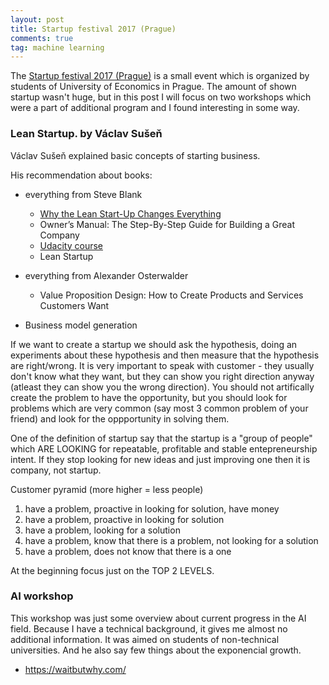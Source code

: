 ```yaml
---
layout: post
title: Startup festival 2017 (Prague)
comments: true
tag: machine learning
---
```


The <a href="http://www.startupfestival.cz/">Startup festival 2017 (Prague)</a> is a small event which is organized by students of University of Economics in Prague. The amount of shown startup wasn't huge, but in this post I will focus on two workshops which were a part of additional program and I found interesting in some way.

### Lean Startup. by Václav Sušeň

Václav Sušeň explained basic concepts of starting business.

His recommendation about books:

- everything from Steve Blank

	- <a href="https://hbr.org/2013/05/why-the-lean-start-up-changes-everything/ar/1">Why the Lean Start-Up Changes Everything</a>
	- Owner’s Manual: The Step-By-Step Guide for Building a Great Company
	- <a href="https://www.udacity.com/course/how-to-build-a-startup--ep245">Udacity course</a>
	- Lean Startup

- everything from Alexander Osterwalder

    - Value Proposition Design: How to Create Products and Services Customers Want 

- Business model generation

If we want to create a startup we should ask the hypothesis, doing an experiments about these hypothesis and then measure that the hypothesis are right/wrong. It is very important to speak with customer - they usually don't know what they want, but they can show you right direction anyway (atleast they can show you the wrong direction). You should not artifically create the problem to have the opportunity, but you should look for problems which are very common (say most 3 common problem of your friend) and look for the oppportunity in solving them.

One of the definition of startup say that the startup is a "group of people" which ARE LOOKING for repeatable, profitable and stable entepreneurship intent. If they stop looking for new ideas and just improving one then it is company, not startup. 

Customer pyramid (more higher = less people)
1. have a problem, proactive in looking for solution, have money
2. have a problem, proactive in looking for solution
3. have a problem, looking for a solution
4. have a problem, know that there is a problem, not looking for a solution
5. have a problem, does not know that there is a one

At the beginning focus just on the TOP 2 LEVELS.

### AI workshop

This workshop was just some overview about current progress in the AI field. Because I have a technical background, it gives me almost no additional information. It was aimed on students of non-technical universities. And he also say few things about the exponencial growth.

- https://waitbutwhy.com/
















